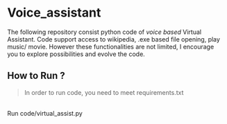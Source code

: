 # Voice_assistant
The following repository consist python code of <i>voice based</i> Virtual Assistant. Code support access to wikipedia, .exe based file opening, play music/ movie. However these functionalities are not limited, I encourage you to explore possibilities and evolve the code. 

## How to Run ?
> In order to run code, you need to meet requirements.txt
 <br>
 Run code/virtual_assist.py
 
 
